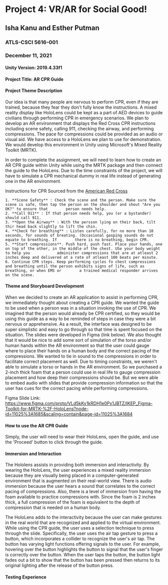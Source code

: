 # Project 4: VR/AR for Social Good!
## Isha Kanu and Esther Putman
### ATLS-CSCI 5616-001
### December 11, 2021
#### Unity Version: 2019.4.33f1

#### Project Title: AR CPR Guide

#### Project Theme Description
Our idea is that many people are nervous to perform CPR, even if they are trained, because they fear they don't fully know the instructions. A mixed reality display like HoloLens could be kept as a part of AED devices to guide civilians through performing CPR in emergency scenarios. We plan to develop an AR environment that displays the Red Cross CPR instructions including scene safety, calling 911, checking the airway, and performing compressions. The pace for compressions could be provided as an audio or visual aid. We have access to a HoloLens we plan to use for demonstration. We would develop this environment in Unity using Microsoft's Mixed Reality Toolkit (MRTK). 

In order to complete the assignment, we will need to learn how to create an AR CPR guide within Unity while using the MRTK package and then connect the guide to the HoloLens. Due to the time constraints of the project, we will have to simulate a CPR mechanical dummy in real life instead of generating one in the AR environment. 

  Instructions for CPR
    Sourced from the [American Red Cross](https://www.redcross.org/take-a-class/cpr/performing-cpr/cpr-steps)

    1. **Scene Safety** : Check the scene and the person. Make sure the scene is safe, then tap the person on the shoulder and shout "Are you OK?" to ensure that        person needs help.
    2. **Call 911** : If that person needs help, you (or a bystander) should call 911. 
    3. **Open the Airway** : With the persson lying on their back, tilt thir head back slightly to lift the chin.
    4. **Check for breathing** : Listen carefully, for no more than 10 seconds, for sounds of breating. (Occasional gasping sounds do not equate to breathing. If        there is no breathing, begin CPR.
    5. **Start compressions**. Push hard, push fast. Place your hands, one on top of the other, in the middle of the chest. USe your body weight to help you            administer compressions that are at atleast 2 inches deep and delivered at a rate of atleast 100 beats per minute.
    6. Continue CPR steps. Keep performing cycles fo chest compressions and breathing until the person exhibits signs of life, such as breathing, or when EMS or        a trained medical responder arrives on the scene.


#### Theme and Storyboard Development
When we decided to create an AR application to assist in performing CPR, we immediately thought about creating a CPR guide. We wanted the guide to be used when a person was in a situation invoking the use of CPR. We imagined that the person would already be CPR certified, so they would be using this guide as a way to be reminded of steps in case they were a bit nervous or apprehensive. As a result, the interface was designed to be super simplistic and easy to go through so that time is spent focused on the situation. The slides were developed in Figma (link below). We also thought that it would be nice to add some sort of simulation of the torso and/or human hands within the AR environment so that the user could gauge where to place their hands on a human body and the correct pacing of the compressions. We wanted to tie in sound to the compressions in order to facilitate correct placement as well. Due to timing constraints, we weren't able to simulate a torso or hands in the AR environment. So we purchased a 2-inch thick foam that a person could use in real life to gauge compression placement and how deep their compressions should be. But we were able to embed audio with slides that provide compression information so that the user has cues for the correct pacing while performing compressions. 

Figma Slide Link: https://www.figma.com/proto/VLd5kKy1kRDH1e0Px1JBTZ/IKEP_Figma-Toolkit-for-MRTK-%2F-HoloLens?node-id=11025%3A1685&scaling=contain&page-id=11025%3A1684

#### How to use the AR CPR Guide
Simply, the user will need to wear their HoloLens, open the guide, and use the 'Proceed' button to click through the guide.

#### Immersion and Interaction
The Hololens assists in providing both immersion and interactivity. By wearing the HoloLens, the user experiences a mixed reality immersion because they are visually being placed in a computer-generated environment that is augmented on their real-world view. There is audio immersion because the user hears a sound that correlates to the correct pacing of compressions. Also, there is a level of immersion from having the foam available to practice compressions with. Since the foam is 2 inches thick, a full compression of the foam is equivalent to the depth of compression that is needed on a human body.

The HoloLens adds to the interactivity because the user can make gestures in the real world that are recognized and applied to the virtual environment. While using the CPR guide, the user uses a selection technique to press through the slide. Specifically, the user uses the air tap gesture to press a button, which incorporates a collider to recognize the user's air tap. The button has varying light functions offering signals to the user. For example, hovering over the button highlights the button to signal that the user's finger is correctly over the button. When the user taps the button, the button light fades out a bit to show that the button has been pressed then returns to its original lighting after the release of the button press.

#### Testing Experience
